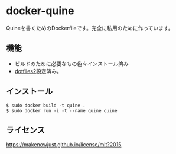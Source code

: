 # docker-quine

Quineを書くためのDockerfileです。完全に私用のために作っています。


## 機能

  - ビルドのために必要なもの色々インストール済み
  - [dotfiles2](https://github.com/MakeNowJust/dotfiles2)設定済み。


## インストール

```console
$ sudo docker build -t quine .
$ sudo docker run -i -t --name quine quine
```


## ライセンス

<https://makenowjust.github.io/license/mit?2015>
